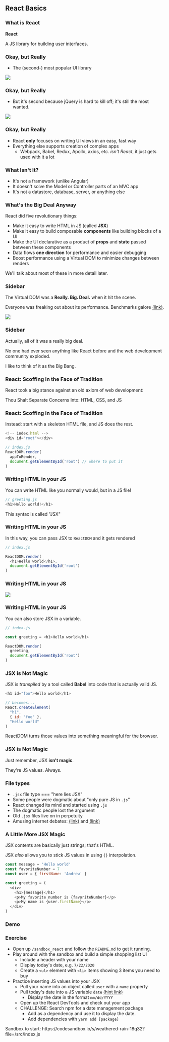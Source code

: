 ## React Basics

### What is React

**React**

A JS library for building user interfaces.

### Okay, but Really

* The (second-) most popular UI library

![](./images/popular-tech.jpg)

### Okay, but Really

* But it's second because jQuery is hard to kill off; it's still the most wanted.

![](./images/most-wanted.jpg)

### Okay, but Really
 
* React **only** focuses on writing UI views in an easy, fast way
* Everything else supports creation of complex apps
  * Webpack, Babel, Redux, Apollo, axios, etc. *isn't React*, it just gets used with it a lot

### What Isn't It?

* It's not a framework (unlike Angular)
* It doesn't solve the Model or Controller parts of an MVC app
* It's not a datastore, database, server, or anything else

### What's the Big Deal Anyway

React did five revolutionary things:

* Make it easy to write HTML in JS (called **JSX**)
* Make it easy to build composable **components** like building blocks of a UI
* Make the UI declarative as a product of **props** and **state** passed between these components
* Data flows **one direction** for performance and easier debugging
* Boost performance using a Virtual DOM to minimize changes between renders

We'll talk about most of these in more detail later.

### Sidebar

The Virtual DOM was a **Really. Big. Deal.** when it hit the scene.

Everyone was freaking out about its performance. Benchmarks galore [(link)](https://auth0.com/blog/more-benchmarks-virtual-dom-vs-angular-12-vs-mithril-js-vs-the-rest/).

 ![](./images/old-benchmarks.jpg)

### Sidebar

Actually, all of it was a really big deal.

No one had ever seen anything like React before and the web development community exploded.

I like to think of it as the Big Bang.

### React: Scoffing in the Face of Tradition

React took a big stance against an old axiom of web development:

Thou Shalt Separate Concerns Into: HTML, CSS, and JS

### React: Scoffing in the Face of Tradition

Instead: start with a skeleton HTML file, and JS does the rest.

```javascript
<!-- index.html -->
<div id="root"></div>

// index.js
ReactDOM.render(
  appToRender,
  document.getElementById('root') // where to put it
)
```

### Writing HTML in your JS

You can write HTML like you normally would, but in a JS file!

```javascript
// greeting.js
<h1>Hello world!</h1>
```

This syntax is called "JSX"

### Writing HTML in your JS

In this way, you can pass JSX to `ReactDOM` and it gets rendered

```javascript
// index.js

ReactDOM.render(
  <h1>Hello world</h1>,
  document.getElementById('root')
)
```

### Writing HTML in your JS

![](./images/yo-dawg-html.jpg)

### Writing HTML in your JS

You can also store JSX in a variable.

```javascript
// index.js

const greeting = <h1>Hello world</h1>

ReactDOM.render(
  greeting,
  document.getElementById('root')
)
```

### JSX is Not Magic

JSX is *transpiled* by a tool called **Babel** into code that is actually valid JS.

```javascript
<h1 id="foo">Hello world</h1>

// becomes...
React.createElement(
  "h1", 
  { id: "foo" }, 
  "Hello world"
)
```

ReactDOM turns those values into something meaningful for the browser.

### JSX is Not Magic

Just remember, JSX **isn't magic**.

They're JS values. Always.

### File types

* `.jsx` file type === "here lies JSX"
* Some people were dogmatic about "only pure JS in `.js`"
* React changed its mind and started using `.js`
* The dogmatic people lost the argument
* Old `.jsx` files live on in perpetuity
* Amusing internet debates: [(link)](https://github.com/facebook/create-react-app/issues/87#issuecomment-234627904) and [(link)](https://github.com/airbnb/javascript/pull/985)

### A Little More JSX Magic

JSX contents are basically just strings; that's HTML.

JSX *also* allows you to stick JS values in using `{}` interpolation.

```javascript
const message = 'Hello world'
const favoriteNumber = 7
const user = { firstName: 'Andrew' }

const greeting = (
  <div>
    <h1>{message}</h1>
    <p>My favorite number is {favoriteNumber}</p>
    <p>My name is {user.firstName}</p>
  </div>
)
```

### Demo

### Exercise

* Open up `/sandbox_react` and follow the `README.md` to get it running.
* Play around with the sandbox and build a simple shopping list UI
  * Include a header with your name
  * Display today's date, e.g. `7/22/2020`
  * Create a `<ul>` element with `<li>` items showing 3 items you need to buy
* Practice inserting JS values into your JSX
  * Pull your name into an object called `user` with a `name` property
  * Pull today's date into a JS variable `date` [(hint link)](https://developer.mozilla.org/en-US/docs/Web/JavaScript/Reference/Global_Objects/Date)
    * Display the date in the format `mm/dd/YYYY`
  * Open up the React DevTools and check out your app
  * CHALLENGE: Search npm for a date management package
    * Add as a dependency and use it to display the date.
    * Add dependencies with `yarn add [package]`

<div class="notes">
Sandbox to start: https://codesandbox.io/s/weathered-rain-18q32?file=/src/index.js
</div>
